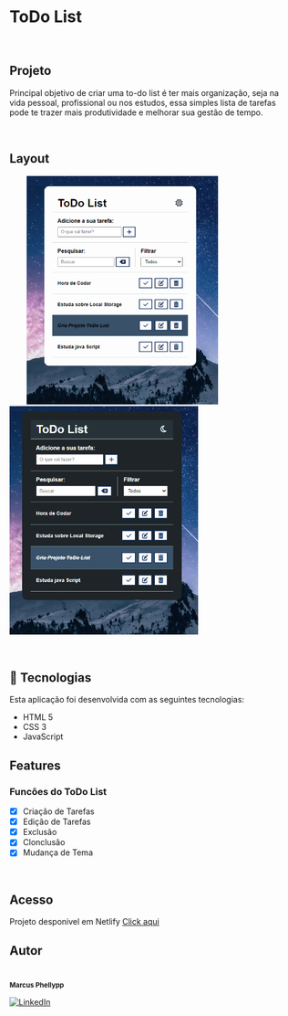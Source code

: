 # ToDo List
<br>

## Projeto

<p>Principal objetivo de criar uma to-do list é ter mais organização, seja na vida pessoal, profissional ou nos estudos, 
essa simples lista de tarefas pode te trazer mais produtividade e melhorar sua gestão de tempo.
 </p>
 <br>

 ## Layout

 <p>
  <img src="https://github.com/marcusDevGit/To-do-List/blob/main/img/print-ligh.png" height="400px" hspace="30" alt="ToDo List Dark">
  <img src="https://github.com/marcusDevGit/To-do-List/blob/main/img/print-dark.png" height="400px" alt="ToDo List Dark">
</P>
 <br>

 ## 🚀 Tecnologias

<p> Esta aplicação foi desenvolvida com as seguintes tecnologias: </p>

- HTML 5
- CSS 3
- JavaScript

## Features

### <p>Funcões do ToDo List</p>

- [x] Criação de Tarefas
- [x] Edição de Tarefas
- [x] Exclusão
- [x] Clonclusão
- [x] Mudança de Tema
<br>

## Acesso

<p> Projeto desponivel em Netlify <a href="https://app.netlify.com/sites/todolis-ta-mar/overview">Click aqui</a>
 
 
## Autor
 
<img style="border-radius: 70%;" src="https://avatars3.githubusercontent.com/u/380327?s=460&u=61b426b901b8fe02e12019b1fdb67bf0072d4f00&v=4" width="100px;" alt=""/> <br />
 <sub><b>Marcus Phellypp</b></sub>

 [![LinkedIn](https://img.shields.io/badge/LinkedIn-%230077B5.svg?logo=linkedin&logoColor=white)](https://linkedin.com/in/linkedin.com/in/marcus25-dev/)
 
  <br>
